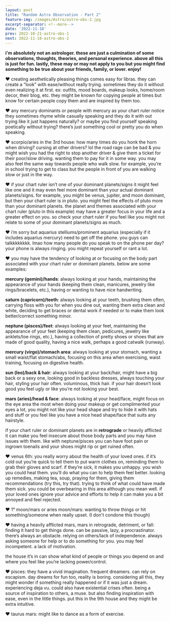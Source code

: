 ```yaml
---
layout: post
title: "Random Astro Observation - Part 2"
feature-img: /images/Astro/astro-obs-2.jpg
excerpt-separator: <!--more-->
date: '2022-11-18'
prev: 2022-10-21-astro-obs-1
next: 2022-11-18-astro-obs-2
---
```

**i'm absolutely not an astrologer. these are just a culmination of some observations, thoughts, theories, and personal experience. above all this is just for fun.  lastly, these may or may not apply to you but you might find something to be true about your friends, family, or lover. enjoy!** 

❤︎ creating aesthetically pleasing things comes easy for libras. they can create a “look” with ease/without really trying. sometimes they do it without even realizing it at first. ex: outfits, mood boards, makeup looks, home/room decor, their blog, etc. they might be known for copying people at times but know for certain people copy them and are inspired by them too.

❤︎ any mercury dominants or people with mercury as your chart ruler notice they sometimes rhyme while casually speaking and they do it with out trying like it just happens naturally? or maybe you find yourself speaking poetically without trying? there’s just something cool or pretty you do when speaking.

❤︎ scorpio/aries in the 3rd house: how many times do you honk the horn when driving? cursing at other drivers? lol the road rage can be bad & you might wish you had the right to stop another driver & give them a ticket for their poor/slow driving. wanting them to pay for it in some way. you may also feel the same way towards people who walk slow. for example, you’re in school trying to get to class but the people in front of you are walking slow or just in the way.

❤︎ if your chart ruler isn’t one of your dominant planets/signs it might feel like one and it may even feel more dominant than your actual dominant planets/signs. for example, you might be venus, jupiter, and moon dominant, but then your chart ruler is in pluto. you might feel the effects of pluto more than your dominant planets. the planet and themes associated with your chart ruler (pluto in this example) may have a greater focus in your life and a greater effect on you. so check your chart ruler if you feel like you might not relate to some of your dominant planets/signs as much.

❤︎ i’m sorry but aquarius stelliums/prominent aquarius (especially if it includes aquarius mercury) need to get off the phone. you guys can talkkkkkkkk. lmao how many people do you speak to on the phone per day? your phone is always ringing. you might repeat yourself or rant a lot.

❤︎ you may have the tendency of looking at or focusing on the body part associated with your chart ruler or dominant planets. below are some examples:

**mercury (gemini)/hands**: always looking at your hands, maintaining the appearance of your hands (keeping them clean, manicures, jewelry like rings/bracelets, etc.), having or wanting to have nice handwriting.

**saturn (capricorn)/teeth**: always looking at your teeth, brushing them often, carrying floss with you for when you dine out, wanting them extra clean and white, deciding to get braces or dental work if needed or to make them look better/correct something minor. 

**neptune (pisces)/feet**: always looking at your feet, maintaining the appearance of your feet (keeping them clean, pedicures, jewelry like anklets/toe rings, etc.), having a collection of pretty shoes or shoes that are made of good quality, having a nice walk, perhaps a good catwalk (runway).

**mercury (virgo)/stomach area**: always looking at your stomach, wanting a small waist/flat stomach/abs, focusing on this area when exercising, waist training, focusing on digestive health.

**sun (leo)/back & hair**: always looking at your back/hair, might have a big back or a sexy one, looking good in backless dresses, always touching your hair, styling your hair often. voluminous, thick hair. if your hair doesn’t look good you feel ugly or like you’re not looking your best.

**mars (aries)/head & face**: always looking at your head/face, might focus on the eye area the most when doing your makeup or get complimented your eyes a lot, you might not like your head shape and try to hide it with hats and stuff or you feel like you have a nice head shape/face that suits any hairstyle.

if your chart ruler or dominant planets are in **retrograde** or heavily afflicted it can make you feel insecure about those body parts and you may have issues with them. like with neptune/pisces you can have foot pain or ingrown toenails and your shoes might rip or get ruined often.

❤︎ venus 6th: you really worry about the health of your loved ones. if it’s cold out you’re quick to tell them to put warm clothes on, reminding them to grab their gloves and scarf. if they’re sick, it makes you unhappy. you wish you could heal them. you’ll do what you can to help them feel better. looking up remedies, making tea, soup, praying for them, giving them recommendations (try this, try that). trying to think of what could have made them sick. you could be overbearing in this area although you mean well. if your loved ones ignore your advice and efforts to help it can make you a bit annoyed and feel rejected.

❤︎ 1° moon/mars or aries moon/mars: wanting to throw things or hit something/someone when really upset. (I don't condone this though)

❤︎ having a heavily afflicted mars, mars in retrograde, detriment, or fall: finding it hard to get things done. can be passive, lazy, a procrastinator. there’s always an obstacle. relying on others/lack of independence. always asking someone for help or to do something for you. you may feel incompetent. a lack of motivation.

the house it’s in can show what kind of people or things you depend on and where you feel like you’re lacking power/control.

❤︎ pisces: they have a vivid imagination. frequent dreamers. can rely on escapism. day dreams for fun too, reality is boring. considering all this, they might wonder if something really happened or if it was just a dream. experiencing deja vu. could also have existential crises often. being a source of inspiration to others, a muse. but also finding inspiration with ease, even in the little things. put this in the 9th house and they might be extra intuitive.

❤︎ taurus mars: might like to dance as a form of exercise.